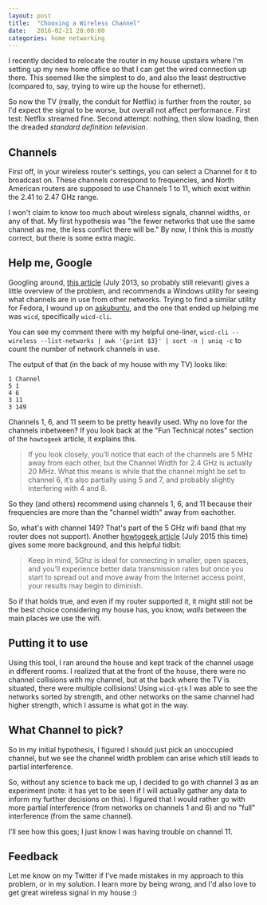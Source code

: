 ```yaml
---
layout: post
title:  "Choosing a Wireless Channel"
date:   2016-02-21 20:00:00
categories: home networking
---
```


I recently decided to relocate the router in my house upstairs where I'm setting up my new home office so that I can get the wired connection up there.  This seemed like the simplest to do, and also the least destructive (compared to, say, trying to wire up the house for ethernet).

So now the TV (really, the conduit for Netflix) is further from the router, so I'd expect the signal to be worse, but overall not affect performance.  First test: Netflix streamed fine.  Second attempt: nothing, then slow loading, then the dreaded *standard definition television*.

## Channels

First off, in your wireless router's settings, you can select a Channel for it to broadcast on.  These channels correspond to frequencies, and North American routers are supposed to use Channels 1 to 11, which exist within the 2.41 to 2.47 GHz range.

I won't claim to know too much about wireless signals, channel widths, or any of that.  My first hypothesis was "the fewer networks that use the same channel as me, the less conflict there will be."  By now, I think this is *mostly* correct, but there is some extra magic.

## Help me, Google

Googling around, [this article](http://www.howtogeek.com/howto/21132/change-your-wi-fi-router-channel-to-optimize-your-wireless-signal/) (July 2013, so probably still relevant) gives a little overview of the problem, and recommends a Windows utility for seeing what channels are in use from other networks.  Trying to find a similar utility for Fedora, I wound up on [askubuntu](http://askubuntu.com/questions/309458/is-there-a-program-to-see-channels-used-by-wifi-networks-similar-to-vistumbler), and the one that ended up helping me was `wicd`, specifically `wicd-cli`.

You can see my comment there with my helpful one-liner, `wicd-cli --wireless --list-networks | awk '{print $3}' | sort -n | uniq -c` to count the number of network channels in use.

The output of that (in the back of my house with my TV) looks like:

```
1 Channel
5 1
4 6
3 11
3 149
```

Channels 1, 6, and 11 seem to be pretty heavily used.  Why no love for the channels inbetween?  If you look back at the "Fun Technical notes" section of the `howtogeek` article, it explains this.

>If you look closely, you’ll notice that each of the channels are 5 MHz away from each other, but the Channel Width for 2.4 GHz is actually 20 MHz. What this means is while that the channel might be set to channel 6, it’s also partially using 5 and 7, and probably slightly interfering with 4 and 8.

So they (and others) recommend using channels 1, 6, and 11 because their frequencies are more than the "channel width" away from eachother.

So, what's with channel 149?  That's part of the 5 GHz wifi band (that my router does not support).  Another [howtogeek article](http://www.howtogeek.com/222249/whats-the-difference-between-2.4-ghz-and-5-ghz-wi-fi-and-which-should-you-use/) (July 2015 this time) gives some more background, and this helpful tidbit:

>Keep in mind, 5Ghz is ideal for connecting in smaller, open spaces, and you’ll experience better data transmission rates but once you start to spread out and move away from the Internet access point, your results may begin to diminish.

So if that holds true, and even if my router supported it, it might still not be the best choice considering my house has, you know, *walls* between the main places we use the wifi.

## Putting it to use

Using this tool, I ran around the house and kept track of the channel usage in different rooms.   I realized that at the front of the house, there were no channel collisions with my channel, but at the back where the TV is situated, there were multiple collisions!  Using `wicd-gtk` I was able to see the networks sorted by strength, and other networks on the same channel had higher strength, which I assume is what got in the way.

## What Channel to pick?

So in my initial hypothesis, I figured I should just pick an unoccupied channel, but we see the channel width problem can arise which still leads to partial interference.

So, without any science to back me up, I decided to go with channel 3 as an experiment (note: it has yet to be seen if I will actually gather any data to inform my further decisions on this).  I figured that I would rather go with more partial interference (from networks on channels 1 and 6) and no "full" interference (from the same channel).

I'll see how this goes; I just know I was having trouble on channel 11.

## Feedback
Let me know on my Twitter if I've made mistakes in my approach to this problem, or in my solution.  I learn more by being wrong, and I'd also love to get great wireless signal in my house :)
